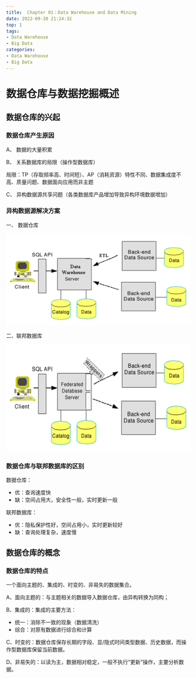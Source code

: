```yaml
---
title:  Chapter 01：Data Warehouse and Data Mining
date: 2022-09-30 21:24:32
top: 1
tags:
- Data Warehouse
- Big Data
categories:
- Data Warehouse
- Big Data
---
```


# 数据仓库与数据挖掘概述

## 数据仓库的兴起

### 数据仓库产生原因

A、 数据的大量积累

B、 关系数据库的局限（操作型数据库）

局限：TP（存取频率高、时间短）、AP（消耗资源）特性不同、数据集成度不高、质量问题、数据面向应用而非主题

C、 异构数据源共享问题（各类数据库产品增加导致异构环境数据增加）



### 异构数据源解决方案

一、 数据仓库

![image-20221015105608879](../images/DataMining/image-20221015105608879.png)

二、联邦数据库

![image-20221015105635006](../images/DataMining/image-20221015105635006.png)

### 数据仓库与联邦数据库的区别

数据仓库：

- 优：查询速度快   
- 缺：空间占用大，安全性一般，实时更新一般

联邦数据库：

- 优：隐私保护性好，空间占用小，实时更新较好
- 缺：查询处理复杂，速度慢



## 数据仓库的概念

### 数据仓库的特点

一个面向主题的、集成的、时变的、非易失的数据集合。

A、面向主题的：与主题相关的数据导入数据仓库，由异构转换为同构；

B、集成的：集成的主要方法：

- 统一：消除不一致的现象（数据清洗）
- 综合：对原有数据进行综合和计算

C、时变的：数据仓库保存长期的字段、显/隐式时间类型数据、历史数据，而操作型数据库保留当前数据。

D、非易失的：以读为主，数据相对稳定，一般不执行“更新”操作，主要分析数据。

